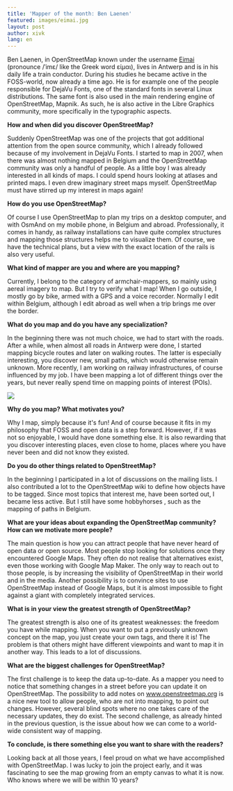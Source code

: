 ```yaml
---
title: 'Mapper of the month: Ben Laenen'
featured: images/eimai.jpg
layout: post
author: xivk
lang: en
---
```


Ben Laenen, in OpenStreetMap known under the username <a href="http://www.openstreetmap.org/user/Eimai">Eimai</a> (pronounce /ˈimɛ/ like the Greek word είμαι), lives in Antwerp and is in his daily life a train conductor. During his studies he became active in the FOSS-world, now already a time ago. He is for example one of the people responsible for DejaVu Fonts, one of the standard fonts in several Linux distributions. The same font is also used in the main rendering engine of OpenStreetMap, Mapnik. As such, he is also active in the Libre Graphics community, more specifically in the typographic aspects.

**How and when did you discover OpenStreetMap?**

Suddenly OpenStreetMap was one of the projects that got additional attention from the open source community, which I already followed because of my involvement in DejaVu Fonts. I started to map in 2007, when there was almost nothing mapped in Belgium and the OpenStreetMap community was only a handful of people. As a little boy I was already interested in all kinds of maps. I could spend hours looking at atlases and printed maps. I even drew imaginary street maps myself. OpenStreetMap must have stirred up my interest in maps again!

**How do you use OpenStreetMap?**

Of course I use OpenStreetMap to plan my trips on a desktop computer, and with OsmAnd on my mobile phone, in Belgium and abroad. Professionally, it comes in handy, as railway installations can have quite complex structures and mapping those structures helps me to visualize them. Of course, we have the technical plans, but a view with the exact location of the rails is also very useful.

**What kind of mapper are you and where are you mapping?**

Currently, I belong to the category of armchair-mappers, so mainly using aereal imagery to map. But I try to verify what I map! When I go outside, I mostly go by bike, armed with a GPS and a voice recorder. Normally I edit within Belgium, although I edit abroad as well when a trip brings me over the border.

**What do you map and do you have any specialization?**

In the beginning there was not much choice, we had to start with the roads. After a while, when almost all roads in Antwerp were done, I started mapping bicycle routes and later on walking routes. The latter is especially interesting, you discover new, small paths, which would otherwise remain unknown. More recently, I am working on railway infrastructures, of course influenced by my job. I have been mapping a lot of different things over the years, but never really spend time on mapping points of interest (POIs).

<a href="http://hdyc.neis-one.org/?Eimai"><img src="{{ site.baseurl }}/assets/images/hdyc_eimai.png"/></a>

**Why do you map? What motivates you?**

Why I map, simply because it's fun! And of course because it fits in my philosophy that FOSS and open data is a step forward. However, if it was not so enjoyable, I would have done something else. It is also rewarding that you discover interesting places, even close to home, places where you have never been and did not know they existed.

**Do you do other things related to OpenStreetMap?**

In the beginning I participated in a lot of discussions on the mailing lists. I also contributed a lot to the OpenStreetMap wiki to define how objects have to be tagged. Since most topics that interest me, have been sorted out, I became less active. But I still have some hobbyhorses , such as the mapping of paths in Belgium.

**What are your ideas about expanding the OpenStreetMap community? How can we motivate more people?**

The main question is how you can attract people that have never heard of open data or open source. Most people stop looking for solutions once they encountered Google Maps. They often do not realise that alternatives exist, even those working with Google Map Maker. The only way to reach out to those people, is by increasing the visibility of OpenStreetMap in their world and in the media. Another possibility is to convince sites to use OpenStreetMap instead of Google Maps, but it is almost impossible to fight against a giant with completely integrated services.

**What is in your view the greatest strength of OpenStreetMap?**

The greatest strength is also one of its greatest weaknesses: the freedom you have while mapping. When you want to put a previously unknown concept on the map, you just create your own tags, and there it is! The problem is that others might have different viewpoints and want to map it in another way. This leads to a lot of discussions.

**What are the biggest challenges for OpenStreetMap?**

The first challenge is to keep the data up-to-date. As a mapper you need to notice that something changes in a street before you can update it on OpenStreetMap. The possibility to add notes on www.openstreetmap.org is a nice new tool to allow people, who are not into mapping, to point out changes. However, several blind spots where no one takes care of the necessary updates, they do exist. The second challenge, as already hinted in the previous question, is the issue about how we can come to a world-wide consistent way of mapping.

**To conclude, is there something else you want to share with the readers?**

Looking back at all those years, I feel proud on what we have accomplished with OpenStreetMap. I was lucky to join the project early, and it was fascinating to see the map growing from an empty canvas to what it is now. Who knows where we will be within 10 years?
